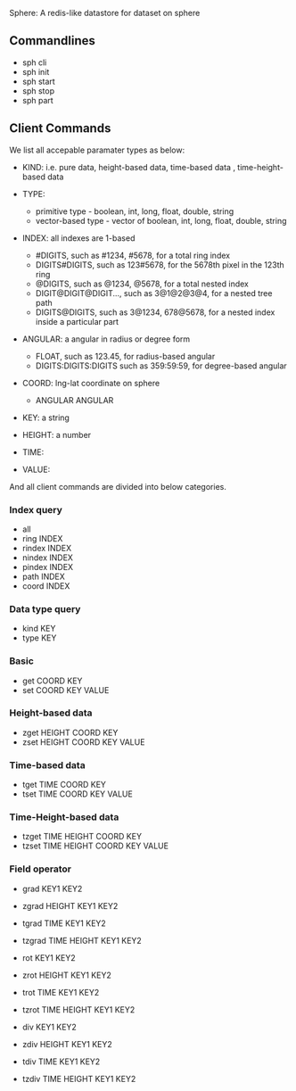 Sphere: A redis-like datastore for dataset on sphere

## Commandlines

 * sph cli
 * sph init
 * sph start
 * sph stop
 * sph part

## Client Commands

We list all accepable paramater types as below:

 * KIND: i.e. pure data, height-based data, time-based data , time-height-based data
 * TYPE:
   * primitive type - boolean, int, long, float, double, string
   * vector-based type - vector of boolean, int, long, float, double, string

 * INDEX: all indexes are 1-based
   * #DIGITS, such as #1234, #5678, for a total ring index
   * DIGITS#DIGITS, such as 123#5678, for the 5678th pixel in the 123th ring
   * @DIGITS, such as @1234, @5678, for a total nested index
   * DIGIT@DIGIT@DIGIT..., such as 3@1@2@3@4, for a nested tree path
   * DIGITS@DIGITS, such as 3@1234, 678@5678, for a nested index inside a particular part

 * ANGULAR: a angular in radius or degree form
   * FLOAT, such as 123.45, for radius-based angular
   * DIGITS:DIGITS:DIGITS such as 359:59:59, for degree-based angular

 * COORD: lng-lat coordinate on sphere
   * ANGULAR ANGULAR

 * KEY: a string

 * HEIGHT: a number

 * TIME:

 * VALUE:

And all client commands are divided into below categories.

### Index query

 * all
 * ring INDEX
 * rindex INDEX
 * nindex INDEX
 * pindex INDEX
 * path INDEX
 * coord INDEX

### Data type query

 * kind KEY
 * type KEY

### Basic

 * get COORD KEY
 * set COORD KEY VALUE

### Height-based data

 * zget HEIGHT COORD KEY
 * zset HEIGHT COORD KEY VALUE

### Time-based data

 * tget TIME COORD KEY
 * tset TIME COORD KEY VALUE

### Time-Height-based data

 * tzget TIME HEIGHT COORD KEY
 * tzset TIME HEIGHT COORD KEY VALUE

### Field operator

 * grad KEY1 KEY2
 * zgrad HEIGHT KEY1 KEY2
 * tgrad TIME KEY1 KEY2
 * tzgrad TIME HEIGHT KEY1 KEY2

 * rot KEY1 KEY2
 * zrot HEIGHT KEY1 KEY2
 * trot TIME KEY1 KEY2
 * tzrot TIME HEIGHT KEY1 KEY2

 * div KEY1 KEY2
 * zdiv HEIGHT KEY1 KEY2
 * tdiv TIME KEY1 KEY2
 * tzdiv TIME HEIGHT KEY1 KEY2

